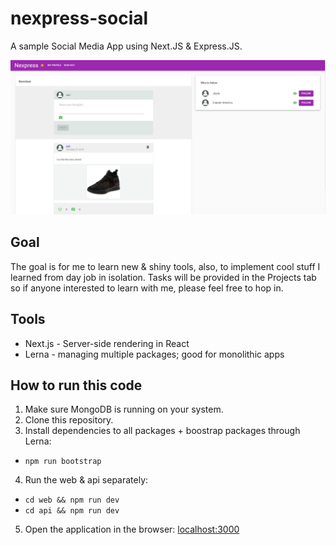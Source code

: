 # nexpress-social
A sample Social Media App using Next.JS &amp; Express.JS.

![nexpress-app](https://raw.githubusercontent.com/junibrosas/nexpress-social/master/docs/sample-app.PNG)

## Goal
The goal is for me to learn new & shiny tools, also, to implement cool stuff I learned from day job in isolation. Tasks will be provided in the Projects tab so if anyone interested to learn with me, please feel free to hop in.

## Tools
- Next.js - Server-side rendering in React 
- Lerna - managing multiple packages; good for monolithic apps

## How to run this code
1. Make sure MongoDB is running on your system.
2. Clone this repository.
3. Install dependencies to all packages + boostrap packages through Lerna:
  - `npm run bootstrap`
4. Run the web & api separately:
  - `cd web && npm run dev`
  - `cd api && npm run dev`
5. Open the application in the browser:
  [localhost:3000](http://localhost:3000/)

